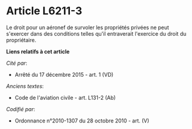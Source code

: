 # Article L6211-3

Le droit pour un aéronef de survoler les propriétés privées ne peut s'exercer dans des conditions telles qu'il entraverait
l'exercice du droit du propriétaire.

**Liens relatifs à cet article**

_Cité par_:

  - Arrêté du 17 décembre 2015 - art. 1 (VD)

_Anciens textes_:

  - Code de l'aviation civile - art. L131-2 (Ab)

_Codifié par_:

  - Ordonnance n°2010-1307 du 28 octobre 2010 - art. (V)
